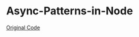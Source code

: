 # Async-Patterns-in-Node

[Original Code](https://github.com/bricewilson/Async-Patterns-in-Node.js)
